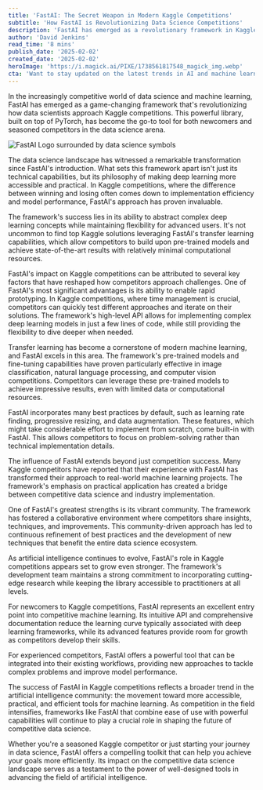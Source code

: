 ```yaml
---
title: 'FastAI: The Secret Weapon in Modern Kaggle Competitions'
subtitle: 'How FastAI is Revolutionizing Data Science Competitions'
description: 'FastAI has emerged as a revolutionary framework in Kaggle competitions, offering powerful capabilities for both beginners and experts. Its combination of accessibility, transfer learning excellence, and built-in best practices has made it an essential tool for competitive data science, while fostering a vibrant community of practitioners.'
author: 'David Jenkins'
read_time: '8 mins'
publish_date: '2025-02-02'
created_date: '2025-02-02'
heroImage: 'https://i.magick.ai/PIXE/1738561817548_magick_img.webp'
cta: 'Want to stay updated on the latest trends in AI and machine learning? Follow us on LinkedIn for expert insights, community discussions, and exclusive content about frameworks like FastAI that are shaping the future of data science.'
---
```


In the increasingly competitive world of data science and machine learning, FastAI has emerged as a game-changing framework that's revolutionizing how data scientists approach Kaggle competitions. This powerful library, built on top of PyTorch, has become the go-to tool for both newcomers and seasoned competitors in the data science arena.

![FastAI Logo surrounded by data science symbols](https://i.magick.ai/PIXE/1738561817551_magick_img.webp)

The data science landscape has witnessed a remarkable transformation since FastAI's introduction. What sets this framework apart isn't just its technical capabilities, but its philosophy of making deep learning more accessible and practical. In Kaggle competitions, where the difference between winning and losing often comes down to implementation efficiency and model performance, FastAI's approach has proven invaluable.

The framework's success lies in its ability to abstract complex deep learning concepts while maintaining flexibility for advanced users. It's not uncommon to find top Kaggle solutions leveraging FastAI's transfer learning capabilities, which allow competitors to build upon pre-trained models and achieve state-of-the-art results with relatively minimal computational resources.

FastAI's impact on Kaggle competitions can be attributed to several key factors that have reshaped how competitors approach challenges. One of FastAI's most significant advantages is its ability to enable rapid prototyping. In Kaggle competitions, where time management is crucial, competitors can quickly test different approaches and iterate on their solutions. The framework's high-level API allows for implementing complex deep learning models in just a few lines of code, while still providing the flexibility to dive deeper when needed.

Transfer learning has become a cornerstone of modern machine learning, and FastAI excels in this area. The framework's pre-trained models and fine-tuning capabilities have proven particularly effective in image classification, natural language processing, and computer vision competitions. Competitors can leverage these pre-trained models to achieve impressive results, even with limited data or computational resources.

FastAI incorporates many best practices by default, such as learning rate finding, progressive resizing, and data augmentation. These features, which might take considerable effort to implement from scratch, come built-in with FastAI. This allows competitors to focus on problem-solving rather than technical implementation details.

The influence of FastAI extends beyond just competition success. Many Kaggle competitors have reported that their experience with FastAI has transformed their approach to real-world machine learning projects. The framework's emphasis on practical application has created a bridge between competitive data science and industry implementation.

One of FastAI's greatest strengths is its vibrant community. The framework has fostered a collaborative environment where competitors share insights, techniques, and improvements. This community-driven approach has led to continuous refinement of best practices and the development of new techniques that benefit the entire data science ecosystem.

As artificial intelligence continues to evolve, FastAI's role in Kaggle competitions appears set to grow even stronger. The framework's development team maintains a strong commitment to incorporating cutting-edge research while keeping the library accessible to practitioners at all levels.

For newcomers to Kaggle competitions, FastAI represents an excellent entry point into competitive machine learning. Its intuitive API and comprehensive documentation reduce the learning curve typically associated with deep learning frameworks, while its advanced features provide room for growth as competitors develop their skills.

For experienced competitors, FastAI offers a powerful tool that can be integrated into their existing workflows, providing new approaches to tackle complex problems and improve model performance.

The success of FastAI in Kaggle competitions reflects a broader trend in the artificial intelligence community: the movement toward more accessible, practical, and efficient tools for machine learning. As competition in the field intensifies, frameworks like FastAI that combine ease of use with powerful capabilities will continue to play a crucial role in shaping the future of competitive data science.

Whether you're a seasoned Kaggle competitor or just starting your journey in data science, FastAI offers a compelling toolkit that can help you achieve your goals more efficiently. Its impact on the competitive data science landscape serves as a testament to the power of well-designed tools in advancing the field of artificial intelligence.